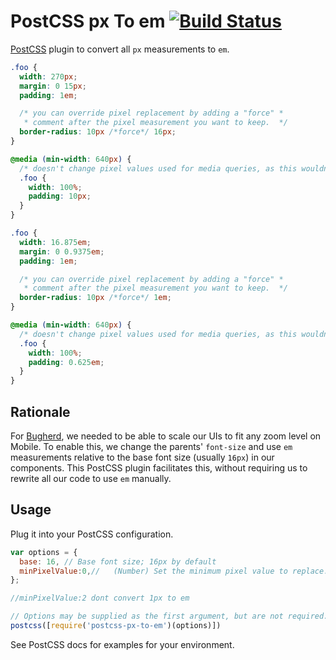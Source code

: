 # PostCSS px To em [![Build Status][ci-img]][ci]

[PostCSS] plugin to convert all `px` measurements to `em`.

```css
.foo {
  width: 270px;
  margin: 0 15px;
  padding: 1em;

  /* you can override pixel replacement by adding a "force" *
   * comment after the pixel measurement you want to keep.  */
  border-radius: 10px /*force*/ 16px;
}

@media (min-width: 640px) {
  /* doesn't change pixel values used for media queries, as this wouldn't work properly */
  .foo {
    width: 100%;
    padding: 10px;
  }
}
```

```css
.foo {
  width: 16.875em;
  margin: 0 0.9375em;
  padding: 1em;

  /* you can override pixel replacement by adding a "force" *
   * comment after the pixel measurement you want to keep.  */
  border-radius: 10px /*force*/ 1em;
}

@media (min-width: 640px) {
  /* doesn't change pixel values used for media queries, as this wouldn't work properly */
  .foo {
    width: 100%;
    padding: 0.625em;
  }
}
```

## Rationale

For [Bugherd], we needed to be able to scale our UIs to fit any zoom level on Mobile. To enable this, we change the parents' `font-size` and use `em` measurements relative to the base font size (usually `16px`) in our components. This PostCSS plugin facilitates this, without requiring us to rewrite all our code to use `em` manually.

## Usage

Plug it into your PostCSS configuration.

```js
var options = {
  base: 16, // Base font size; 16px by default
  minPixelValue:0,//   (Number) Set the minimum pixel value to replace.
};

//minPixelValue:2 dont convert 1px to em

// Options may be supplied as the first argument, but are not required.
postcss([require('postcss-px-to-em')(options)])
```

See PostCSS docs for examples for your environment.

[Bugherd]: https://macropod.com/bugherd
[PostCSS]: https://github.com/postcss/postcss
[ci-img]:  https://travis-ci.org/macropodhq/postcss-px-to-em.svg
[ci]:      https://travis-ci.org/macropodhq/postcss-px-to-em
